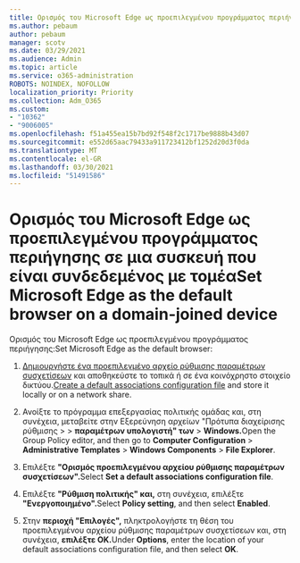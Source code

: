 ```yaml
---
title: Ορισμός του Microsoft Edge ως προεπιλεγμένου προγράμματος περιήγησης σε μια συσκευή που είναι συνδεδεμένος με τομέα
ms.author: pebaum
author: pebaum
manager: scotv
ms.date: 03/29/2021
ms.audience: Admin
ms.topic: article
ms.service: o365-administration
ROBOTS: NOINDEX, NOFOLLOW
localization_priority: Priority
ms.collection: Adm_O365
ms.custom:
- "10362"
- "9006005"
ms.openlocfilehash: f51a455ea15b7bd92f548f2c1717be9888b43d07
ms.sourcegitcommit: e552d65aac79433a911723412bf1252d20d3f0da
ms.translationtype: MT
ms.contentlocale: el-GR
ms.lasthandoff: 03/30/2021
ms.locfileid: "51491586"
---
```

# <a name="set-microsoft-edge-as-the-default-browser-on-a-domain-joined-device"></a><span data-ttu-id="0c92d-102">Ορισμός του Microsoft Edge ως προεπιλεγμένου προγράμματος περιήγησης σε μια συσκευή που είναι συνδεδεμένος με τομέα</span><span class="sxs-lookup"><span data-stu-id="0c92d-102">Set Microsoft Edge as the default browser on a domain-joined device</span></span>

<span data-ttu-id="0c92d-103">Ορισμός του Microsoft Edge ως προεπιλεγμένου προγράμματος περιήγησης:</span><span class="sxs-lookup"><span data-stu-id="0c92d-103">Set Microsoft Edge as the default browser:</span></span> 

1. <span data-ttu-id="0c92d-104">[Δημιουργήστε ένα προεπιλεγμένο αρχείο ρύθμισης παραμέτρων συσχετίσεων](https://go.microsoft.com/fwlink/?linkid=2132437) και αποθηκεύστε το τοπικά ή σε ένα κοινόχρηστο στοιχείο δικτύου.</span><span class="sxs-lookup"><span data-stu-id="0c92d-104">[Create a default associations configuration file](https://go.microsoft.com/fwlink/?linkid=2132437) and store it locally or on a network share.</span></span>

1. <span data-ttu-id="0c92d-105">Ανοίξτε το πρόγραμμα επεξεργασίας πολιτικής ομάδας και, στη συνέχεια, μεταβείτε στην Εξερεύνηση αρχείων "Πρότυπα διαχείρισης ρύθμισης  >    >  **παραμέτρων υπολογιστή" των**  >  **Windows.**</span><span class="sxs-lookup"><span data-stu-id="0c92d-105">Open the Group Policy editor, and then go to **Computer Configuration** > **Administrative Templates** > **Windows Components** > **File Explorer**.</span></span>

1. <span data-ttu-id="0c92d-106">Επιλέξτε **"Ορισμός προεπιλεγμένου αρχείου ρύθμισης παραμέτρων συσχετίσεων".**</span><span class="sxs-lookup"><span data-stu-id="0c92d-106">Select **Set a default associations configuration file**.</span></span>

1. <span data-ttu-id="0c92d-107">Επιλέξτε **"Ρύθμιση πολιτικής" και,** στη συνέχεια, επιλέξτε **"Ενεργοποιημένο".**</span><span class="sxs-lookup"><span data-stu-id="0c92d-107">Select **Policy setting**, and then select **Enabled**.</span></span>

1. <span data-ttu-id="0c92d-108">Στην **περιοχή "Επιλογές",** πληκτρολογήστε τη θέση του προεπιλεγμένου αρχείου ρύθμισης παραμέτρων συσχετίσεων και, στη συνέχεια, **επιλέξτε OK.**</span><span class="sxs-lookup"><span data-stu-id="0c92d-108">Under **Options**, enter the location of your default associations configuration file, and then select **OK**.</span></span>

